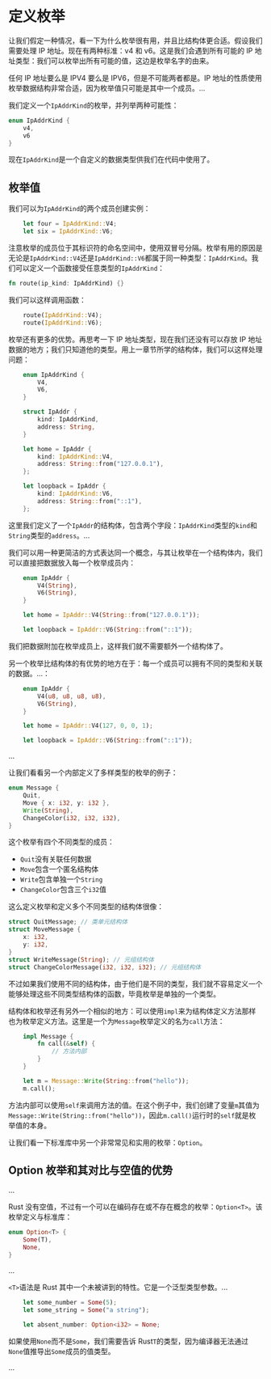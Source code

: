 # 定义枚举

让我们假定一种情况，看一下为什么枚举很有用，并且比结构体更合适。假设我们需要处理 IP 地址。现在有两种标准：v4 和 v6。这是我们会遇到所有可能的 IP 地址类型：我们可以枚举出所有可能的值，这边是枚举名字的由来。

任何 IP 地址要么是 IPV4 要么是 IPV6，但是不可能两者都是。IP 地址的性质使用枚举数据结构非常合适，因为枚举值只可能是其中一个成员。...

我们定义一个`IpAddrKind`的枚举，并列举两种可能性：

```rust
enum IpAddrKind {
    v4,
    v6
}
```

现在`IpAddrKind`是一个自定义的数据类型供我们在代码中使用了。

## 枚举值

我们可以为`IpAddrKind`的两个成员创建实例：

```rust
    let four = IpAddrKind::V4;
    let six = IpAddrKind::V6;
```

注意枚举的成员位于其标识符的命名空间中，使用双冒号分隔。枚举有用的原因是无论是`IpAddrKind::V4`还是`IpAddrKind::V6`都属于同一种类型：`IpAddrKind`。我们可以定义一个函数接受任意类型的`IpAddrKind`：

```rust
fn route(ip_kind: IpAddrKind) {}
```

我们可以这样调用函数：

```rust
    route(IpAddrKind::V4);
    route(IpAddrKind::V6);
```

枚举还有更多的优势。再思考一下 IP 地址类型，现在我们还没有可以存放 IP 地址数据的地方；我们只知道他的类型。用上一章节所学的结构体，我们可以这样处理问题：

```rust
    enum IpAddrKind {
        V4,
        V6,
    }

    struct IpAddr {
        kind: IpAddrKind,
        address: String,
    }

    let home = IpAddr {
        kind: IpAddrKind::V4,
        address: String::from("127.0.0.1"),
    };

    let loopback = IpAddr {
        kind: IpAddrKind::V6,
        address: String::from("::1"),
    };
```

这里我们定义了一个`IpAddr`的结构体，包含两个字段：`IpAddrKind`类型的`kind`和`String`类型的`address`。...

我们可以用一种更简洁的方式表达同一个概念，与其让枚举在一个结构体内，我们可以直接把数据放入每一个枚举成员内：

```rust
    enum IpAddr {
        V4(String),
        V6(String),
    }

    let home = IpAddr::V4(String::from("127.0.0.1"));

    let loopback = IpAddr::V6(String::from("::1"));
```

我们把数据附加在枚举成员上，这样我们就不需要额外一个结构体了。

另一个枚举比结构体的有优势的地方在于：每一个成员可以拥有不同的类型和关联的数据。...：

```rust
    enum IpAddr {
        V4(u8, u8, u8, u8),
        V6(String),
    }

    let home = IpAddr::V4(127, 0, 0, 1);

    let loopback = IpAddr::V6(String::from("::1"));
```

...

让我们看看另一个内部定义了多样类型的枚举的例子：

```rust
enum Message {
    Quit,
    Move { x: i32, y: i32 },
    Write(String),
    ChangeColor(i32, i32, i32),
}
```

这个枚举有四个不同类型的成员：

- `Quit`没有关联任何数据
- `Move`包含一个匿名结构体
- `Write`包含单独一个`String`
- `ChangeColor`包含三个`i32`值

这么定义枚举和定义多个不同类型的结构体很像：

```rust
struct QuitMessage; // 类单元结构体
struct MoveMessage {
    x: i32,
    y: i32,
}
struct WriteMessage(String); // 元组结构体
struct ChangeColorMessage(i32, i32, i32); // 元组结构体
```

不过如果我们使用不同的结构体，由于他们是不同的类型，我们就不容易定义一个能够处理这些不同类型结构体的函数，毕竟枚举是单独的一个类型。

结构体和枚举还有另外一个相似的地方：可以使用`impl`来为结构体定义方法那样也为枚举定义方法。这里是一个为`Message`枚举定义的名为`call`方法：

```rust
    impl Message {
        fn call(&self) {
            // 方法内部
        }
    }

    let m = Message::Write(String::from("hello"));
    m.call();
```

方法内部可以使用`self`来调用方法的值。在这个例子中，我们创建了变量`m`其值为`Message::Write(String::from("hello"))`，因此`m.call()`运行时的`self`就是枚举值的本身。

让我们看一下标准库中另一个非常常见和实用的枚举：`Option`。

## Option 枚举和其对比与空值的优势

...

Rust 没有空值，不过有一个可以在编码存在或不存在概念的枚举：`Option<T>`。该枚举定义与标准库：

```rust
enum Option<T> {
    Some(T),
    None,
}
```

...

`<T>`语法是 Rust 其中一个未被讲到的特性。它是一个泛型类型参数。...

```rust
    let some_number = Some(5);
    let some_string = Some("a string");

    let absent_number: Option<i32> = None;
```

如果使用`None`而不是`Some`，我们需要告诉 Rust`T`的类型，因为编译器无法通过`None`值推导出`Some`成员的值类型。

...
